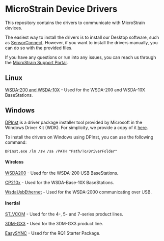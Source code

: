 # MicroStrain Device Drivers

This repository contains the drivers to communicate with MicroStrain devices.

The easiest way to install the drivers is to install our Desktop software, such as [SensorConnect](http://www.microstrain.com/software/sensorconnect). However, if you want to install the drivers manually, you can do so with the provided files.

If you have any questions or run into any issues, you can reach us through the [MicroStrain Support Portal](https://support.microstrain.com).

## Linux
[WSDA-200 and WSDA-10X](https://github.com/LORD-MicroStrain/Drivers/releases/tag/linux-cp210x-0.2) - Used for the WSDA-200 and WSDA-10X BaseStations.

## Windows

[DPInst](https://technet.microsoft.com/en-us/ff544842(v=vs.96)) is a driver package installer tool provided by Microsoft in the Windows Driver Kit (WDK). For simplicity, we provide a copy of it [here](https://github.com/LORD-MicroStrain/Drivers/tree/master/Windows/DPInst).

To install the drivers on Windows using DPInst, you can use the following command:
```
DPInst.exe /lm /sw /sa /PATH "Path/To/DriverFolder"
```

#### Wireless

[WSDA200](https://github.com/LORD-MicroStrain/Drivers/tree/master/Windows/Wireless/WSDA200) - Used for the WSDA-200 USB BaseStations.

[CP210x](https://github.com/LORD-MicroStrain/Drivers/tree/master/Windows/Wireless/CP210x) - Used for the WSDA-Base-10X BaseStations.

[WsdaUsbEthernet](https://github.com/LORD-MicroStrain/Drivers/tree/master/Windows/Wireless/WsdaUsbEthernet) - Used for the WSDA-2000 communicating over USB.

#### Inertial

[ST_VCOM](https://github.com/LORD-MicroStrain/Drivers/tree/master/Windows/Inertial/ST_VCOM) - Used for the 4-, 5- and 7-series product lines.

[3DM-GX3](https://github.com/LORD-MicroStrain/Drivers/tree/master/Windows/Inertial/3DM_GX3) - Used for the 3DM-GX3 product line.

[EasySYNC](https://github.com/LORD-MicroStrain/Drivers/tree/master/Windows/Inertial/EasySYNC) - Used for the RQ1 Starter Package.
